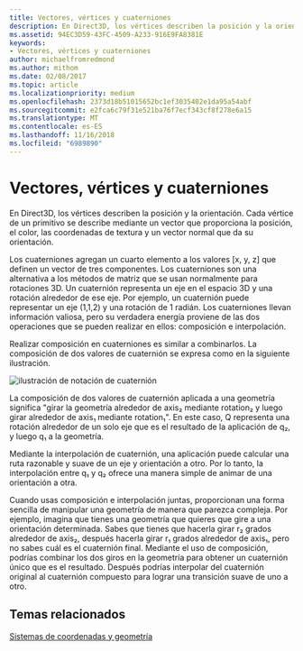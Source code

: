 ```yaml
---
title: Vectores, vértices y cuaterniones
description: En Direct3D, los vértices describen la posición y la orientación. Cada vértice de un primitivo se describe mediante un vector que proporciona la posición, el color, las coordenadas de textura y un vector normal que da su orientación.
ms.assetid: 94EC3D59-43FC-4509-A233-916E9FA8381E
keywords:
- Vectores, vértices y cuaterniones
author: michaelfromredmond
ms.author: mithom
ms.date: 02/08/2017
ms.topic: article
ms.localizationpriority: medium
ms.openlocfilehash: 2373d18b51015652bc1ef3035402e1da95a54abf
ms.sourcegitcommit: e2fca6c79f31e521ba76f7ecf343cf8f278e6a15
ms.translationtype: MT
ms.contentlocale: es-ES
ms.lasthandoff: 11/16/2018
ms.locfileid: "6989890"
---
```

# <a name="vectors-vertices-and-quaternions"></a>Vectores, vértices y cuaterniones


En Direct3D, los vértices describen la posición y la orientación. Cada vértice de un primitivo se describe mediante un vector que proporciona la posición, el color, las coordenadas de textura y un vector normal que da su orientación.

Los cuaterniones agregan un cuarto elemento a los valores \[x, y, z\] que definen un vector de tres componentes. Los cuaterniones son una alternativa a los métodos de matriz que se usan normalmente para rotaciones 3D. Un cuaternión representa un eje en el espacio 3D y una rotación alrededor de ese eje. Por ejemplo, un cuaternión puede representar un eje (1,1,2) y una rotación de 1 radián. Los cuaterniones llevan información valiosa, pero su verdadera energía proviene de las dos operaciones que se pueden realizar en ellos: composición e interpolación.

Realizar composición en cuaterniones es similar a combinarlos. La composición de dos valores de cuaternión se expresa como en la siguiente ilustración.

![ilustración de notación de cuaternión](images/quateq.png)

La composición de dos valores de cuaternión aplicada a una geometría significa "girar la geometría alrededor de axis₂ mediante rotation₂ y luego girar alrededor de axis₁ mediante rotation₁". En este caso, Q representa una rotación alrededor de un solo eje que es el resultado de la aplicación de q₂, y luego q₁ a la geometría.

Mediante la interpolación de cuaternión, una aplicación puede calcular una ruta razonable y suave de un eje y orientación a otro. Por lo tanto, la interpolación entre q₁ y q₂ ofrece una manera simple de animar de una orientación a otra.

Cuando usas composición e interpolación juntas, proporcionan una forma sencilla de manipular una geometría de manera que parezca compleja. Por ejemplo, imagina que tienes una geometría que quieres que gire a una orientación determinada. Sabes que tienes que hacerla girar r₂ grados alrededor de axis₂, después hacerla girar r₁ grados alrededor de axis₁, pero no sabes cuál es el cuaternión final. Mediante el uso de composición, podrías combinar los dos giros en la geometría para obtener un cuaternión único que es el resultado. Después podrías interpolar del cuaternión original al cuaternión compuesto para lograr una transición suave de uno a otro.

## <a name="span-idrelated-topicsspanrelated-topics"></a><span id="related-topics"></span>Temas relacionados


[Sistemas de coordenadas y geometría](coordinate-systems-and-geometry.md)

 

 




